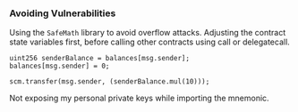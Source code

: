 ### Avoiding Vulnerabilities
Using the `SafeMath` library to avoid overflow attacks.
Adjusting the contract state variables first, before calling other contracts using call or delegatecall.
```
uint256 senderBalance = balances[msg.sender];
balances[msg.sender] = 0;

scm.transfer(msg.sender, (senderBalance.mul(10)));
```

Not exposing my personal private keys while importing the mnemonic. 

